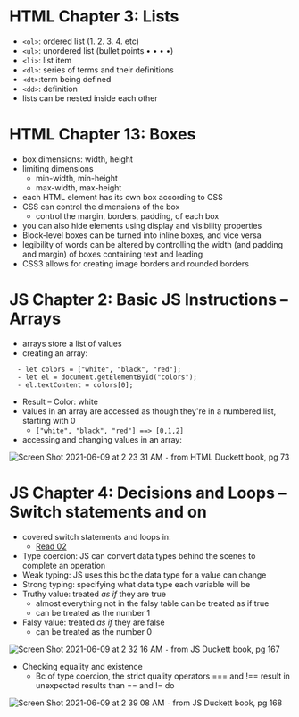 # HTML Chapter 3: Lists
- `<ol>`: ordered list (1. 2. 3. 4. etc)
- `<ul>`: unordered list (bullet points • • • •)
- `<li>`: list item
- `<dl>`: series of terms and their definitions
- `<dt>`:term being defined
- `<dd>`: definition
- lists can be nested inside each other

# HTML Chapter 13: Boxes
- box dimensions: width, height
- limiting dimensions
  - min-width, min-height
  - max-width, max-height
- each HTML element has its own box according to CSS
- CSS can control the dimensions of the box
  - control the margin, borders, padding, of each box
- you can also hide elements using display and visibility properties
- Block-level boxes can be turned into inline boxes, and vice versa
- legibility of words can be altered by controlling the width (and padding and margin) of boxes containing text and leading
- CSS3 allows for creating image borders and rounded borders

# JS Chapter 2: Basic JS Instructions – Arrays
- arrays store a list of values
- creating an array:
```
  - let colors = ["white", "black", "red"];
  - let el = document.getElementById("colors");
  - el.textContent = colors[0];
  ```
  - Result – Color: white
- values in an array are accessed as though they're in a numbered list, starting with 0
  - `["white", "black", "red"] ==> [0,1,2]`
- accessing and changing values in an array:

![Screen Shot 2021-06-09 at 2 23 31 AM](https://user-images.githubusercontent.com/53208269/121329038-b2485a80-c8c9-11eb-915c-46efc68b3633.png)
`-` from HTML Duckett book, pg 73

# JS Chapter 4: Decisions and Loops – Switch statements and on
- covered switch statements and loops in:
  - [Read 02](https://github.com/AnvayB/reading-notes/blob/main/class-02.md)
- Type coercion: JS can convert data types behind the scenes to complete an operation
- Weak typing: JS uses this bc the data type for a value can change
- Strong typing: specifying what data type each variable will be
- Truthy value: treated *as if* they are true
  - almost everything not in the falsy table can be treated as if true
  - can be treated as the number 1
- Falsy value: treated *as if* they are false
  - can be treated as the number 0

![Screen Shot 2021-06-09 at 2 32 16 AM](https://user-images.githubusercontent.com/53208269/121330483-e96b3b80-c8ca-11eb-9878-11f84b45c2cb.png)
`-` from JS Duckett book, pg 167

- Checking equality and existence
  - Bc of type coercion, the strict quality operators === and !== result in unexpected results than == and != do

![Screen Shot 2021-06-09 at 2 39 08 AM](https://user-images.githubusercontent.com/53208269/121331596-df960800-c8cb-11eb-9549-b64eaee37605.png)
`-` from JS Duckett book, pg 168
